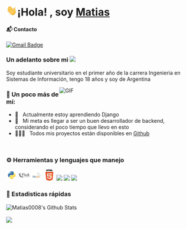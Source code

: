 <h1> <img src="https://raw.githubusercontent.com/ABSphreak/ABSphreak/master/gifs/Hi.gif" width="30px">¡Hola! , soy <a href="https://github.com/Matias0008">Matias</a> </h1>
</h1>

#### 📬 Contacto
[![Gmail Badge](https://img.shields.io/badge/-Gmail-d14836?style=flat-square&logo=Gmail&logoColor=white&link=mailto:delmaty.03@gmail.com)](mailto:matiasdelgado159@gmail.com)

### Un adelanto sobre mi <img src="https://media.giphy.com/media/VgCDAzcKvsR6OM0uWg/giphy.gif" width="50"> 
Soy estudiante universitario en el primer año de la carrera Ingenieria en Sistemas de Información, tengo 18 años y soy de Argentina




<img align="right" alt="GIF" src="https://raw.githubusercontent.com/rahul-jha98/rahul-jha98/main/techstack.gif" width="360px"/>
  
### 🧐 Un poco más de mí:

- 🔭 &nbsp; Actualmente estoy aprendiendo Django
- 🌱 &nbsp; Mi meta es llegar a ser un buen desarrollador de backend, considerando el poco tiempo que llevo en esto
- 👨🏻‍💻 &nbsp; Todos mis proyectos están disponibles en [Github](https://github.com/Matias0008?tab=repositories)

<br>
  

### ⚙️ Herramientas y lenguajes que manejo
<code><img height="30" src="https://raw.githubusercontent.com/github/explore/80688e429a7d4ef2fca1e82350fe8e3517d3494d/topics/python/python.png"></code>
<code><img height="30" src="https://raw.githubusercontent.com/github/explore/80688e429a7d4ef2fca1e82350fe8e3517d3494d/topics/flask/flask.png"></code>
<code><img height="30" src="https://raw.githubusercontent.com/github/explore/80688e429a7d4ef2fca1e82350fe8e3517d3494d/topics/mysql/mysql.png"></code>
<code><img height="30" src="https://raw.githubusercontent.com/github/explore/80688e429a7d4ef2fca1e82350fe8e3517d3494d/topics/html/html.png"></code>
<code><img height="30" src="https://avatars1.githubusercontent.com/u/1517864?s=200&v=4"></code>
<code><img height="30" src="https://avatars1.githubusercontent.com/u/2918581?s=200&v=4"></code>
<code><img height="30" src="https://avatars3.githubusercontent.com/u/18133?s=200&v=4"></code>

</details>



### 🚀 Estadisticas rápidas
<p align="center">
<p></p>
<img align="center" src="https://github-readme-stats.vercel.app/api?username=Matias0008&show_icons=true&line_height=21&theme=react" alt="Matias0008's Github Stats" />
 <p></p>
<img align="center" src="https://github-readme-stats.vercel.app/api/top-langs/?username=Matias0008&theme=react&line_height=27&layout=compact" />

</p>



